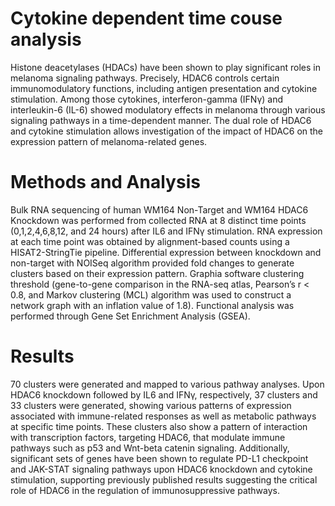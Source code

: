 # Cytokine dependent time couse analysis

Histone deacetylases (HDACs) have been shown to play significant roles in melanoma signaling pathways. Precisely, HDAC6 controls certain immunomodulatory functions, including antigen presentation and cytokine stimulation. Among those cytokines, interferon-gamma (IFNγ) and interleukin-6 (IL-6) showed modulatory effects in melanoma through various signaling pathways in a time-dependent manner. The dual role of HDAC6 and cytokine stimulation allows investigation of the impact of HDAC6 on the expression pattern of melanoma-related genes.

# Methods and Analysis

Bulk RNA sequencing of human WM164 Non-Target and WM164 HDAC6 Knockdown was performed from collected RNA at 8 distinct time points (0,1,2,4,6,8,12, and 24 hours) after IL6 and IFNγ stimulation. RNA expression at each time point was obtained by alignment-based counts using a HISAT2-StringTie pipeline. Differential expression between knockdown and non-target with NOISeq algorithm provided fold changes to generate clusters based on their expression pattern. Graphia software clustering threshold (gene-to-gene comparison in the RNA-seq atlas, Pearson’s r < 0.8, and Markov clustering (MCL) algorithm was used to construct a network graph with an inflation value of 1.8). Functional analysis was performed through Gene Set Enrichment Analysis (GSEA).

# Results 
70 clusters were generated and mapped to various pathway analyses. Upon HDAC6 knockdown followed by IL6 and IFNγ, respectively, 37 clusters and 33 clusters were generated, showing various patterns of expression associated with immune-related responses as well as metabolic pathways at specific time points. These clusters also show a pattern of interaction with transcription factors, targeting HDAC6, that modulate immune pathways such as p53 and Wnt-beta catenin signaling. Additionally, significant sets of genes have been shown to regulate PD-L1 checkpoint and JAK-STAT signaling pathways upon HDAC6 knockdown and cytokine stimulation, supporting previously published results suggesting the critical role of HDAC6 in the regulation of immunosuppressive pathways. 

